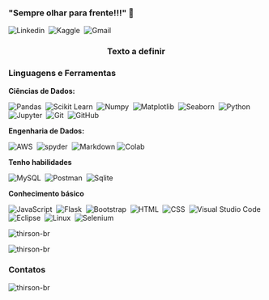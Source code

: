 <h3>"Sempre olhar para frente!!!" 🚀</h3>

![Linkedin](https://img.shields.io/badge/-LinkedIn-0A66C2?style=flat&logo=linkedin)&nbsp;
![Kaggle](https://img.shields.io/badge/-Kaggle-20BEFF?style=flat&logo=Kaggle)&nbsp;
![Gmail](https://img.shields.io/badge/-Gmail-EA4335?style=flat&logo=gmail)&nbsp;


<h3 align="center">Texto a definir</h3>

<h3>Linguagens e Ferramentas</h3>

**Ciências de Dados:**

![Pandas](https://img.shields.io/badge/Pandas-232F3E?style=flat&logo=pandas)&nbsp;
![Scikit Learn](https://img.shields.io/badge/Scikit-learn-232F3E?style=flat&logo=scikit-learn)&nbsp;
![Numpy](https://img.shields.io/badge/Numpy-232F3E?style=flat&logo=numpy)&nbsp;
![Matplotlib](https://img.shields.io/badge/Matplotlib-232F3E?style=flat&logo=matplotlib)&nbsp;
![Seaborn](https://img.shields.io/badge/Seaborn-232F3E?style=flat&logo=seaborn)&nbsp;
![Python](https://img.shields.io/badge/-Python-05122A?style=flat&logo=python)&nbsp;
![Jupyter](https://img.shields.io/badge/-Jupyter-05122A?style=flat&logo=jupyter)&nbsp;
![Git](https://img.shields.io/badge/-Git-05122A?style=flat&logo=git)&nbsp;
![GitHub](https://img.shields.io/badge/-GitHub-05122A?style=flat&logo=github)&nbsp;

**Engenharia de Dados:**

![AWS](https://img.shields.io/badge/AmazonAWS-232F3E?style=flat&logo=amazonaws)&nbsp;
![spyder](https://img.shields.io/badge/-Spyder-232F3E?style=flat&logo=spider)&nbsp;
![Markdown](https://img.shields.io/badge/-Markdown-05122A?style=flat&logo=markdown)
![Colab](https://img.shields.io/badge/-Googlecolab-05122A?style=flat&logo=googlecolab)

**Tenho habilidades**

![MySQL](https://img.shields.io/badge/-MySQL-05122A?style=flat&logo=mysql&logoColor=4479A1)&nbsp;
![Postman](https://img.shields.io/badge/-Postman-05122A?style=flat&logo=postman&logoColor=4479A1)&nbsp;
![Sqlite](https://img.shields.io/badge/-Sqlite-05122A?style=flat&logo=sqlite&logoColor=2C2255)&nbsp;


**Conhecimento básico**

![JavaScript](https://img.shields.io/badge/-JavaScript-05122A?style=flat&logo=javascript)&nbsp;
![Flask](https://img.shields.io/badge/-Flask-05122A?style=flat&logo=flask)&nbsp;
![Bootstrap](https://img.shields.io/badge/-Bootstrap-05122A?style=flat&logo=bootstrap&logoColor=563D7C)&nbsp;
![HTML](https://img.shields.io/badge/-HTML-05122A?style=flat&logo=HTML5)&nbsp;
![CSS](https://img.shields.io/badge/-CSS-05122A?style=flat&logo=CSS3&logoColor=1572B6)&nbsp;
![Visual Studio Code](https://img.shields.io/badge/-Visual%20Studio%20Code-05122A?style=flat&logo=visual-studio-code&logoColor=007ACC)&nbsp;
![Eclipse](https://img.shields.io/badge/-Eclipse-05122A?style=flat&logo=eclipse-ide&logoColor=2C2255)&nbsp;
![Linux](https://img.shields.io/badge/-Linux-05122A?style=flat&logo=linux&logoColor=2C2255)&nbsp;
![Selenium](https://img.shields.io/badge/-Selenium-05122A?style=flat&logo=selenium&logoColor=2C2255)&nbsp;


<p><img align="center" src="https://github-readme-stats.vercel.app/api/top-langs?username=thirson-br&show_icons=true&locale=en&layout=compact" alt="thirson-br" /></p>

<p><img align="center" src="https://github-readme-streak-stats.herokuapp.com/?user=thirson-br&" alt="thirson-br" /></p>

<h3 align="left">Contatos</h3>


<p align="left"> <img src="https://komarev.com/ghpvc/?username=thirson-br&label=Profile%20views&color=0e75b6&style=flat" alt="thirson-br" /> </p>

<!--
### Hi there 👋


**thirson-br/thirson-br** is a ✨ _special_ ✨ repository because its `README.md` (this file) appears on your GitHub profile.

Here are some ideas to get you started:

- 🔭 I’m currently working on ...
- 🌱 I’m currently learning ...
- 👯 I’m looking to collaborate on ...
- 🤔 I’m looking for help with ...
- 💬 Ask me about ...
- 📫 How to reach me: ...
- 😄 Pronouns: ...
- ⚡ Fun fact: ...
<p align="left"> <a href="https://github.com/ryo-ma/github-profile-trophy"><img src="https://github-profile-trophy.vercel.app/?username=thirson-br" alt="thirson-br" /></a> </p>

-->
